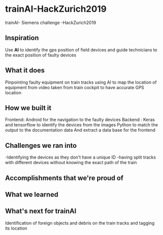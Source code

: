 # trainAI-HackZurich2019
trainAI- Siemens challenge  -HackZurich2019
## Inspiration
Use **AI** to identify the gps position of field devices and guide technicians to the exact position of faulty devices 
## What it does
Pinpointing faulty equipment on train tracks using AI to map the location of equipment from video taken from train cockpit to have accurate GPS location
## How we built it
Frontend: 
Android for the navigation to the faulty devices
Backend :
Keras and tensorflow to identify the devices from the images 
Python to match the output to the documentation data 
And extract a data base for the frontend

## Challenges we ran into
-Identifying the devices as they don't have a unique ID
-having split tracks with different devices without knowing the exact path of the train 

## Accomplishments that we're proud of

## What we learned

## What's next for trainAI
Identification of foreign objects and debris on the train  tracks and tagging its location 
